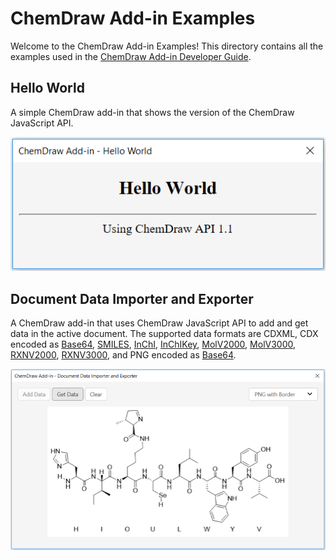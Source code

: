 # ChemDraw Add-in Examples

Welcome to the ChemDraw Add-in Examples! This directory contains all the examples used in the [ChemDraw Add-in Developer Guide](https://github.com/PerkinElmer/ChemDraw-AddIns/tree/master/Documentation).

## Hello World

A simple ChemDraw add-in that shows the version of the ChemDraw JavaScript API.

![Hello World](./Images/hello-world.png)

## Document Data Importer and Exporter

A ChemDraw add-in that uses ChemDraw JavaScript API to add and get data in the active document. The supported data formats are CDXML, CDX encoded as [Base64](https://en.wikipedia.org/wiki/Base64), [SMILES](http://www.daylight.com/dayhtml/doc/theory/theory.smiles.html), [InChI](https://iupac.org/who-we-are/divisions/division-details/inchi/), [InChIKey](https://iupac.org/who-we-are/divisions/division-details/inchi/), [MolV2000](http://accelrys.com/products/collaborative-science/biovia-draw/ctfile-no-fee.html), [MolV3000](http://accelrys.com/products/collaborative-science/biovia-draw/ctfile-no-fee.html), [RXNV2000](http://accelrys.com/products/collaborative-science/biovia-draw/ctfile-no-fee.html), [RXNV3000](http://accelrys.com/products/collaborative-science/biovia-draw/ctfile-no-fee.html), and PNG encoded as [Base64](https://en.wikipedia.org/wiki/Base64).

![Document Data Importer and Exporter](./Images/document-data-importer-and-exporter.png)
